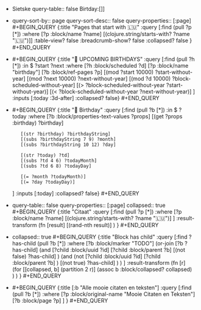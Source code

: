- Sietske 
  query-table:: false
  Birtday:[]]
- query-sort-by:: page
  query-sort-desc:: false
  query-properties:: [:page]
  #+BEGIN_QUERY
  {:title "Pages that start with 🇱🇺"
   :query [:find (pull ?p [*])
           :where 
           [?p :block/name ?name]
           [(clojure.string/starts-with? ?name "🇱🇺")]]
  :table-view? false
  :breadcrumb-show? false
  :collapsed? false
  }
  #+END_QUERY
- #+BEGIN_QUERY
  {:title "🎂 UPCOMING BIRTHDAYS"
    :query [:find (pull ?h [*])
            :in $ ?start ?next
            :where
            [?h :block/scheduled ?d]
            [?p :block/name "birthday"]
            [?b :block/ref-pages ?p]
            [(mod ?start 10000) ?start-without-year]
            [(mod ?next 10000) ?next-without-year]
            [(mod ?d 10000) ?block-scheduled-without-year]
            [(> ?block-scheduled-without-year ?start-without-year)]
            [(< ?block-scheduled-without-year ?next-without-year)]
            ]
    :inputs [:today :3d-after]
    :collapsed? false}
  #+END_QUERY
- #+BEGIN_QUERY
  {:title "🎂 Birthday"
    :query [:find (pull ?b [*])
      :in $ ?today
      :where
         [?b :block/properties-text-values ?props]
         [(get ?props :birthday) ?birthday]
         
         [(str ?birthday) ?birthdayString]
         [(subs ?birthdayString 7 9) ?month]
         [(subs ?birthdayString 10 12) ?day]
  
         [(str ?today) ?td]
         [(subs ?td 4 6) ?todayMonth]
         [(subs ?td 6 8) ?todayDay]
  
         [(= ?month ?todayMonth)]
         [(= ?day ?todayDay)]
         
  ]
  :inputs [:today]
  :collapsed? false}
  #+END_QUERY
- query-table:: false
  query-properties:: [:page]
  collapsed:: true
  #+BEGIN_QUERY
  {:title "Citaat"
  :query [:find (pull ?p [*])
       :where
       [?p :block/name ?name]
       [(clojure.string/starts-with? ?name "🇱🇺")]
  ]
  :result-transform (fn [result] [(rand-nth result)] )
  }
  #+END_QUERY
- collapsed:: true
  #+BEGIN_QUERY
  {:title "Block has child"
   :query [:find ?has-child (pull ?b [*])
    :where
     [?b :block/marker "TODO"]
     (or-join [?b ?has-child]
       (and
         [?child :block/uuid ?id]
         [?child :block/parent ?b]
         [(not false) ?has-child]
       )
       (and
         (not
           [?child :block/uuid ?id]
           [?child :block/parent ?b]
         )
         [(not true) ?has-child]
       )
     )
   ]
   :result-transform (fn [r]
     (for [[collapsed, b] (partition 2 r)]
       (assoc b :block/collapsed? collapsed)
     )
   )
  }
  #+END_QUERY
- #+BEGIN_QUERY
  {:title [:b "Alle mooie citaten en teksten"]
    :query [:find (pull ?b [*])
    :where
      [?p :block/original-name "Mooie Citaten en Teksten"]
      [?b :block/page ?p]
    ]
  }
  #+END_QUERY